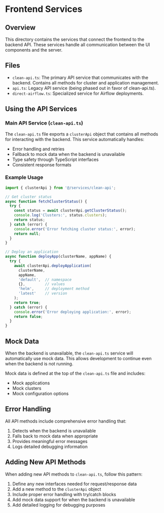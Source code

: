 # Frontend Services

## Overview

This directory contains the services that connect the frontend to the backend API. These services handle all communication between the UI components and the server.

## Files

- `clean-api.ts`: The primary API service that communicates with the backend. Contains all methods for cluster and application management.
- `api.ts`: Legacy API service (being phased out in favor of clean-api.ts).
- `direct-airflow.ts`: Specialized service for Airflow deployments.

## Using the API Services

### Main API Service (`clean-api.ts`)

The `clean-api.ts` file exports a `clusterApi` object that contains all methods for interacting with the backend. This service automatically handles:

- Error handling and retries
- Fallback to mock data when the backend is unavailable
- Type safety through TypeScript interfaces
- Consistent response formats

### Example Usage

```typescript
import { clusterApi } from '@/services/clean-api';

// Get cluster status
async function fetchClusterStatus() {
  try {
    const status = await clusterApi.getClusterStatus();
    console.log('Clusters:', status.clusters);
    return status;
  } catch (error) {
    console.error('Error fetching cluster status:', error);
    return null;
  }
}

// Deploy an application
async function deployApp(clusterName, appName) {
  try {
    await clusterApi.deployApplication(
      clusterName,
      appName,
      'default',  // namespace
      {},         // values
      'helm',     // deployment method
      'latest'    // version
    );
    return true;
  } catch (error) {
    console.error('Error deploying application:', error);
    return false;
  }
}
```

## Mock Data

When the backend is unavailable, the `clean-api.ts` service will automatically use mock data. This allows development to continue even when the backend is not running.

Mock data is defined at the top of the `clean-api.ts` file and includes:

- Mock applications
- Mock clusters
- Mock configuration options

## Error Handling

All API methods include comprehensive error handling that:

1. Detects when the backend is unavailable
2. Falls back to mock data when appropriate
3. Provides meaningful error messages
4. Logs detailed debugging information

## Adding New API Methods

When adding new API methods to `clean-api.ts`, follow this pattern:

1. Define any new interfaces needed for request/response data
2. Add a new method to the `clusterApi` object
3. Include proper error handling with try/catch blocks
4. Add mock data support for when the backend is unavailable
5. Add detailed logging for debugging purposes
